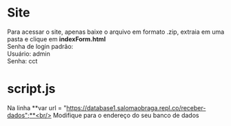 # Site
Para acessar o site, apenas baixe o arquivo em formato .zip, extraia em uma pasta e clique em **indexForm.html**<br/>
Senha de login padrão:<br/>
Usuário: admin<br/>
Senha: cct<br/>

# script.js
Na linha **var url = "https://database1.salomaobraga.repl.co/receber-dados";**<br/>
Modifique para o endereço do seu banco de dados<br/>

